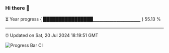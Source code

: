 ### Hi there 👋

⏳ Year progress { ████████████████▁▁▁▁▁▁▁▁▁▁▁▁▁▁ } 55.13 %

---

⏰ Updated on Sat, 20 Jul 2024 18:19:51 GMT

![Progress Bar CI](https://github.com/liununu/liununu/workflows/Progress%20Bar%20CI/badge.svg)
